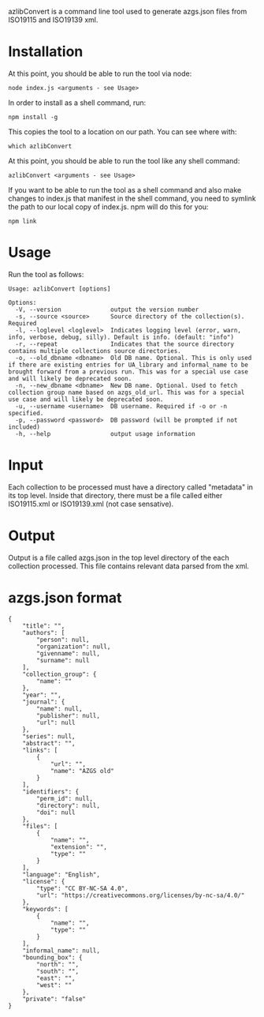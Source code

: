 azlibConvert is a command line tool used to generate azgs.json files from ISO19115 and ISO19139 xml.

# Installation

At this point, you should be able to run the tool via node:

	node index.js <arguments - see Usage>

In order to install as a shell command, run:
	
	npm install -g

This copies the tool to a location on our path. You can see where with:
	
	which azlibConvert

At this point, you should be able to run the tool like any shell command:
	
	azlibConvert <arguments - see Usage>

If you want to be able to run the tool as a shell command and also make changes to index.js that manifest in the shell command, you need to symlink the path to our local copy of index.js. npm will do this for you:
	
	npm link


# Usage

Run the tool as follows:

	Usage: azlibConvert [options]

	Options:
	  -V, --version              output the version number
	  -s, --source <source>      Source directory of the collection(s). Required
	  -l, --loglevel <loglevel>  Indicates logging level (error, warn, info, verbose, debug, silly). Default is info. (default: "info")
	  -r, --repeat               Indicates that the source directory contains multiple collections source directories.
	  -o, --old_dbname <dbname>  Old DB name. Optional. This is only used if there are existing entries for UA_library and informal_name to be brought forward from a previous run. This was for a special use case and will likely be deprecated soon.
	  -n, --new_dbname <dbname>  New DB name. Optional. Used to fetch collection group name based on azgs_old_url. This was for a special use case and will likely be deprecated soon.
	  -u, --username <username>  DB username. Required if -o or -n specified.
	  -p, --password <password>  DB password (will be prompted if not included)
	  -h, --help                 output usage information

# Input

Each collection to be processed must have a directory called "metadata" in its top level. Inside that directory, there must be a file called either ISO19115.xml or ISO19139.xml (not case sensative).

# Output

Output is a file called azgs.json in the top level directory of the each collection processed. This file contains relevant data parsed from the xml.

# azgs.json format

	{
		"title": "",
		"authors": [
			"person": null,
			"organization": null,
			"givenname": null,
			"surname": null
		],
		"collection_group": {
			"name": ""
		},
		"year": "",
		"journal": {
			"name": null,
			"publisher": null,
			"url": null
		},
		"series": null,
		"abstract": "", 
		"links": [
			{
				"url": "",
				"name": "AZGS old"
			}
		],
		"identifiers": {
			"perm_id": null,
			"directory": null,
			"doi": null
		},
		"files": [
			{
				"name": "",
				"extension": "",
				"type": ""
			}
		],
		"language": "English",
		"license": {
			"type": "CC BY-NC-SA 4.0",
			"url": "https://creativecommons.org/licenses/by-nc-sa/4.0/"
		},
		"keywords": [
			{
				"name": "",
				"type": ""
			}
		],
		"informal_name": null,
		"bounding_box": {
			"north": "",
			"south": "",
			"east": "",
			"west": ""
		},
		"private": "false"
	}



